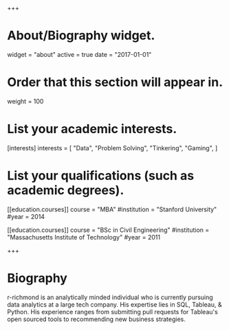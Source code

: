 +++
# About/Biography widget.
widget = "about"
active = true
date = "2017-01-01"

# Order that this section will appear in.
weight = 100

# List your academic interests.
[interests]
  interests = [
    "Data",
    "Problem Solving",
    "Tinkering",
    "Gaming",
  ]

# List your qualifications (such as academic degrees).
[[education.courses]]
  course = "MBA"
  #institution = "Stanford University"
  #year = 2014

[[education.courses]]
  course = "BSc in Civil Engineering"
  #institution = "Massachusetts Institute of Technology"
  #year = 2011

+++

# Biography

r-richmond is an analytically minded individual who is currently pursuing data analytics at a large tech company. His expertise lies in SQL, Tableau, & Python. His experience ranges from submitting pull requests for Tableau's open sourced tools to recommending new business strategies.
